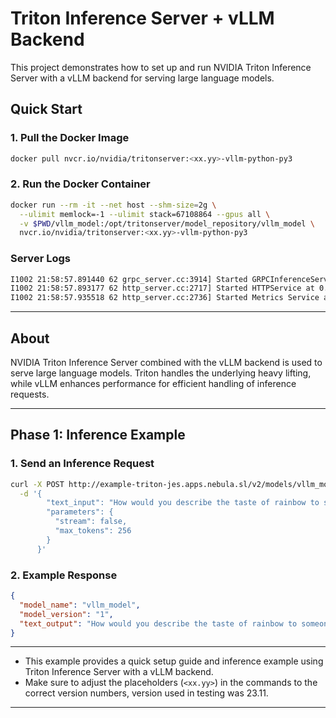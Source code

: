 # Triton Inference Server + vLLM Backend

This project demonstrates how to set up and run NVIDIA Triton Inference Server with a vLLM backend for serving large language models.

## Quick Start

### 1. Pull the Docker Image

```bash
docker pull nvcr.io/nvidia/tritonserver:<xx.yy>-vllm-python-py3
```

### 2. Run the Docker Container

```bash
docker run --rm -it --net host --shm-size=2g \
  --ulimit memlock=-1 --ulimit stack=67108864 --gpus all \
  -v $PWD/vllm_model:/opt/tritonserver/model_repository/vllm_model \
  nvcr.io/nvidia/tritonserver:<xx.yy>-vllm-python-py3
```

### Server Logs

```bash
I1002 21:58:57.891440 62 grpc_server.cc:3914] Started GRPCInferenceService at 0.0.0.0:8001
I1002 21:58:57.893177 62 http_server.cc:2717] Started HTTPService at 0.0.0.0:8000
I1002 21:58:57.935518 62 http_server.cc:2736] Started Metrics Service at 0.0.0.0:8002
```

---

## About

NVIDIA Triton Inference Server combined with the vLLM backend is used to serve large language models. Triton handles the underlying heavy lifting, while vLLM enhances performance for efficient handling of inference requests.

---

## Phase 1: Inference Example

### 1. Send an Inference Request

```bash
curl -X POST http://example-triton-jes.apps.nebula.sl/v2/models/vllm_model/generate \
  -d '{
        "text_input": "How would you describe the taste of rainbow to someone who has never seen one?",
        "parameters": {
          "stream": false,
          "max_tokens": 256
        }
      }'
```

### 2. Example Response

```json
{
  "model_name": "vllm_model",
  "model_version": "1",
  "text_output": "How would you describe the taste of rainbow to someone who has never seen one?\nNice, I've not had one. I'd suggest it to people who don't know a massive amount about it. I sent them an ad that read \"G makes way more rainbow beers than jags\" and I'm surprised they throw that out. Moist flavoured beers usually have BS flavor as the name implies."
}
```

---

- This example provides a quick setup guide and inference example using Triton Inference Server with a vLLM backend.
- Make sure to adjust the placeholders (`<xx.yy>`) in the commands to the correct version numbers, version used in testing was 23.11.

---
